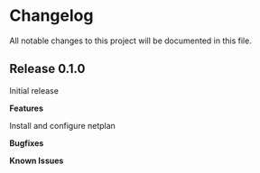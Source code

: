 # Changelog

All notable changes to this project will be documented in this file.

## Release 0.1.0

Initial release

**Features**

Install and configure netplan

**Bugfixes**

**Known Issues**
